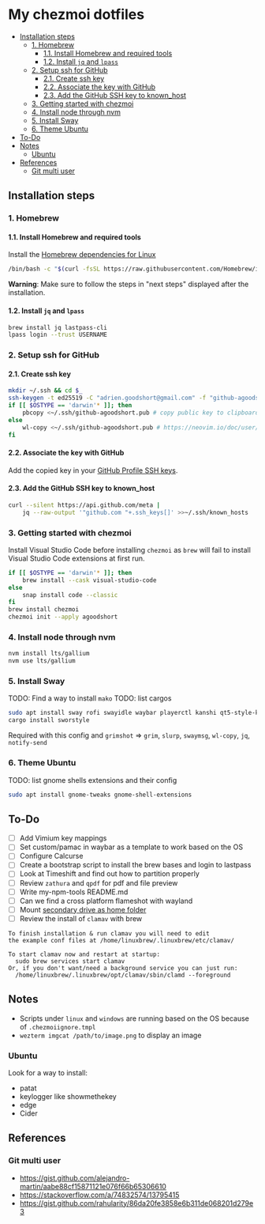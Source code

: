 # My chezmoi dotfiles

<!-- toc -->

- [Installation steps](#installation-steps)
    * [1. Homebrew](#1-homebrew)
        + [1.1. Install Homebrew and required tools](#11-install-homebrew-and-required-tools)
        + [1.2. Install `jq` and `lpass`](#12-install-jq-and-lpass)
    * [2. Setup ssh for GitHub](#2-setup-ssh-for-github)
        + [2.1. Create ssh key](#21-create-ssh-key)
        + [2.2. Associate the key with GitHub](#22-associate-the-key-with-github)
        + [2.3. Add the GitHub SSH key to known_host](#23-add-the-github-ssh-key-to-known_host)
    * [3. Getting started with chezmoi](#3-getting-started-with-chezmoi)
    * [4. Install node through nvm](#4-install-node-through-nvm)
    * [5. Install Sway](#5-install-sway)
    * [6. Theme Ubuntu](#6-theme-ubuntu)
- [To-Do](#to-do)
- [Notes](#notes)
    * [Ubuntu](#ubuntu)
- [References](#references)
    * [Git multi user](#git-multi-user)

<!-- tocstop -->

## Installation steps

### 1. Homebrew

#### 1.1. Install Homebrew and required tools

Install the [Homebrew dependencies for Linux](https://docs.brew.sh/Homebrew-on-Linux#requirements)

```bash
/bin/bash -c "$(curl -fsSL https://raw.githubusercontent.com/Homebrew/install/HEAD/install.sh)"
```

**Warning**: Make sure to follow the steps in "next steps" displayed after the installation.

#### 1.2. Install `jq` and `lpass`

```bash
brew install jq lastpass-cli
lpass login --trust USERNAME
```

### 2. Setup ssh for GitHub

#### 2.1. Create ssh key

```bash
mkdir ~/.ssh && cd $_
ssh-keygen -t ed25519 -C "adrien.goodshort@gmail.com" -f "github-agoodshort"
if [[ $OSTYPE == 'darwin'* ]]; then
	pbcopy <~/.ssh/github-agoodshort.pub # copy public key to clipboard
else
	wl-copy <~/.ssh/github-agoodshort.pub # https://neovim.io/doc/user/provider.html#provider-clipboard
fi
```

#### 2.2. Associate the key with GitHub

Add the copied key in your [GitHub Profile SSH keys](https://github.com/settings/keys).

#### 2.3. Add the GitHub SSH key to known_host

```bash
curl --silent https://api.github.com/meta |
	jq --raw-output '"github.com "+.ssh_keys[]' >>~/.ssh/known_hosts
```

### 3. Getting started with chezmoi

Install Visual Studio Code before installing `chezmoi` as `brew` will fail to install Visual Studio Code extensions at first run.

```bash
if [[ $OSTYPE == 'darwin'* ]]; then
	brew install --cask visual-studio-code
else
	snap install code --classic
fi
brew install chezmoi
chezmoi init --apply agoodshort
```

### 4. Install node through nvm

```bash
nvm install lts/gallium
nvm use lts/gallium
```

### 5. Install Sway

TODO: Find a way to install `mako`
TODO: list cargos

```bash
sudo apt install sway rofi swayidle waybar playerctl kanshi qt5-style-kvantum qt5-style-kvantum-themes
cargo install sworstyle
```

Required with this config and `grimshot` => `grim`, `slurp`, `swaymsg`, `wl-copy`, `jq`, `notify-send`

### 6. Theme Ubuntu

TODO: list gnome shells extensions and their config

```bash
sudo apt install gnome-tweaks gnome-shell-extensions
```

## To-Do

- [ ] Add Vimium key mappings
- [ ] Set custom/pamac in waybar as a template to work based on the OS
- [ ] Configure Calcurse
- [ ] Create a bootstrap script to install the brew bases and login to lastpass
- [ ] Look at Timeshift and find out how to partition properly
- [ ] Review `zathura` and `qpdf` for pdf and file preview
- [ ] Write my-npm-tools README.md
- [ ] Can we find a cross platform flameshot with wayland
- [ ] Mount [secondary drive as home folder](https://www.howtogeek.com/442101/how-to-move-your-linux-home-directory-to-another-hard-drive/)
- [ ] Review the install of `clamav` with brew

```
To finish installation & run clamav you will need to edit
the example conf files at /home/linuxbrew/.linuxbrew/etc/clamav/

To start clamav now and restart at startup:
  sudo brew services start clamav
Or, if you don't want/need a background service you can just run:
  /home/linuxbrew/.linuxbrew/opt/clamav/sbin/clamd --foreground
```


## Notes

- Scripts under `linux` and `windows` are running based on the OS because of `.chezmoiignore.tmpl`
- `wezterm imgcat /path/to/image.png` to display an image

### Ubuntu

Look for a way to install:

- patat
- keylogger like showmethekey
- edge
- Cider

## References

### Git multi user

- <https://gist.github.com/alejandro-martin/aabe88cf15871121e076f66b65306610>
- <https://stackoverflow.com/a/74832574/13795415>
- <https://gist.github.com/rahularity/86da20fe3858e6b311de068201d279e3>
